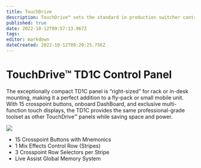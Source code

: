 ```yaml
---
title: TouchDrive
description: TouchDrive™ sets the standard in production switcher control panels for flexibility, efficiency, and comfort.
published: true
date: 2022-10-12T09:57:13.967Z
tags: 
editor: markdown
dateCreated: 2022-10-12T09:20:25.756Z
---
```


# TouchDrive™ TD1C Control Panel
The exceptionally compact TD1C panel is “right-sized” for rack or in-desk mounting, making it a perfect addition to a fly-pack or small mobile unit. With 15 crosspoint buttons, onboard DashBoard, and exclusive multi-function touch displays, the TD1C provides the same professional-grade toolset as other TouchDrive™ panels while saving space and power.

![](https://2wk12w2dk3733zyjdf3secd9-wpengine.netdna-ssl.com/wp-content/uploads/2020/11/TouchDrive-TD1C_TopDown2.jpg)

- 15 Crosspoint Buttons with Mnemonics
- 1 Mix Effects Control Row (Stripes)
- 3 Crosspoint Row Selectors per Stripe
- Live Assist Global Memory System
